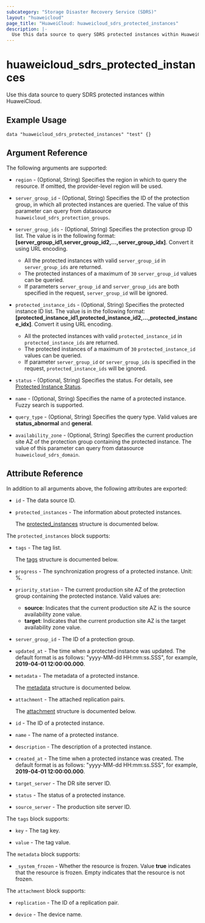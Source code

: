```yaml
---
subcategory: "Storage Disaster Recovery Service (SDRS)"
layout: "huaweicloud"
page_title: "HuaweiCloud: huaweicloud_sdrs_protected_instances"
description: |-
  Use this data source to query SDRS protected instances within HuaweiCloud.
---
```


# huaweicloud_sdrs_protected_instances

Use this data source to query SDRS protected instances within HuaweiCloud.

## Example Usage

```hcl
data "huaweicloud_sdrs_protected_instances" "test" {}
```

## Argument Reference

The following arguments are supported:

* `region` - (Optional, String) Specifies the region in which to query the resource.
  If omitted, the provider-level region will be used.

* `server_group_id` - (Optional, String) Specifies the ID of the protection group, in which all protected instances are queried.
  The value of this parameter can query from datasource `huaweicloud_sdrs_protection_groups`.

* `server_group_ids` - (Optional, String) Specifies the protection group ID list. The value is in the following format:
  **[server_group_id1,server_group_id2,...,server_group_idx]**. Convert it using URL encoding.
  + All the protected instances with valid `server_group_id` in `server_group_ids` are returned.
  + The protected instances of a maximum of `30` `server_group_id` values can be queried.
  + If parameters `server_group_id` and `server_group_ids` are both specified in the request, `server_group_id` will be ignored.

* `protected_instance_ids` - (Optional, String) Specifies the protected instance ID list. The value is in the following
  format: **[protected_instance_id1,protected_instance_id2,...,protected_instance_idx]**. Convert it using URL encoding.
  + All the protected instances with valid `protected_instance_id` in `protected_instance_ids` are returned.
  + The protected instances of a maximum of `30` `protected_instance_id` values can be queried.
  + If parameter `server_group_id` or `server_group_ids` is specified in the request, `protected_instance_ids` will be ignored.

* `status` - (Optional, String) Specifies the status.
  For details, see [Protected Instance Status](https://support.huaweicloud.com/intl/en-us/api-sdrs/en-us_topic_0126152931.html).

* `name` - (Optional, String) Specifies the name of a protected instance. Fuzzy search is supported.

* `query_type` - (Optional, String) Specifies the query type. Valid values are **status_abnormal** and **general**.

* `availability_zone` - (Optional, String) Specifies the current production site AZ of the protection group containing
  the protected instance. The value of this parameter can query from datasource `huaweicloud_sdrs_domain`.

## Attribute Reference

In addition to all arguments above, the following attributes are exported:

* `id` - The data source ID.

* `protected_instances` - The information about protected instances.

  The [protected_instances](#protected_instances_struct) structure is documented below.

<a name="protected_instances_struct"></a>
The `protected_instances` block supports:

* `tags` - The tag list.

  The [tags](#protected_instances_tags_struct) structure is documented below.

* `progress` - The synchronization progress of a protected instance. Unit: %.

* `priority_station` - The current production site AZ of the protection group containing the protected instance.
  Valid values are:
  + **source**: Indicates that the current production site AZ is the source availability zone value.
  + **target**: Indicates that the current production site AZ is the target availability zone value.

* `server_group_id` - The ID of a protection group.

* `updated_at` - The time when a protected instance was updated.
  The default format is as follows: "yyyy-MM-dd HH:mm:ss.SSS", for example, **2019-04-01 12:00:00.000**.

* `metadata` - The metadata of a protected instance.

  The [metadata](#protected_instances_metadata_struct) structure is documented below.

* `attachment` - The attached replication pairs.

  The [attachment](#protected_instances_attachment_struct) structure is documented below.

* `id` - The ID of a protected instance.

* `name` - The name of a protected instance.

* `description` - The description of a protected instance.

* `created_at` - The time when a protected instance was created.
  The default format is as follows: "yyyy-MM-dd HH:mm:ss.SSS", for example, **2019-04-01 12:00:00.000**.

* `target_server` - The DR site server ID.

* `status` - The status of a protected instance.

* `source_server` - The production site server ID.

<a name="protected_instances_tags_struct"></a>
The `tags` block supports:

* `key` - The tag key.

* `value` - The tag value.

<a name="protected_instances_metadata_struct"></a>
The `metadata` block supports:

* `_system_frozen` - Whether the resource is frozen. Value **true** indicates that the resource is frozen.
  Empty indicates that the resource is not frozen.

<a name="protected_instances_attachment_struct"></a>
The `attachment` block supports:

* `replication` - The ID of a replication pair.

* `device` - The device name.
